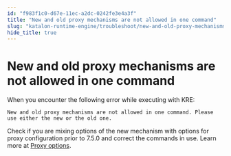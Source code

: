 ```yaml
---
id: "f983f1c0-d67e-11ec-a2dc-0242fe3e4a3f"
title: "New and old proxy mechanisms are not allowed in one command"
slug: "katalon-runtime-engine/troubleshoot/new-and-old-proxy-mechanisms-are-not-allowed-in-one-command"
hide_title: true
---
```


# <a id="troubleshooting-9759" class="anchor_top_offset"/><a id="ariaid-title1" class="anchor_top_offset"/>New and old proxy mechanisms are not allowed in one command

<section xmlns="http://www.w3.org/1999/xhtml" className="section condition"><div className="p">When you encounter the following error while executing with KRE: <pre className="pre codeblock"><code>New and old proxy mechanisms are not allowed in one command. Please use either the new or the old one.</code></pre></div></section> 
<div xmlns="http://www.w3.org/1999/xhtml" className="bodydiv troubleSolution"><section className="section remedy"><div className="li step p"><span className="ph cmd">Check if you are mixing options of
        the new mechanism with options for proxy configuration prior to
        7.5.0 and correct the commands in use. Learn more at <a className="xref" href="#">Proxy
          options</a>.</span></div></section></div>
